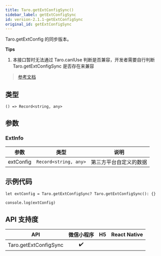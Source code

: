 ```yaml
---
title: Taro.getExtConfigSync()
sidebar_label: getExtConfigSync
id: version-2.1.1-getExtConfigSync
original_id: getExtConfigSync
---
```


Taro.getExtConfig 的同步版本。

**Tips**
1. 本接口暂时无法通过 Taro.canIUse 判断是否兼容，开发者需要自行判断 Taro.getExtConfigSync 是否存在来兼容

> [参考文档](https://developers.weixin.qq.com/miniprogram/dev/api/ext/wx.getExtConfigSync.html)

## 类型

```tsx
() => Record<string, any>
```

## 参数

### ExtInfo

<table>
  <thead>
    <tr>
      <th>参数</th>
      <th>类型</th>
      <th>说明</th>
    </tr>
  </thead>
  <tbody>
    <tr>
      <td>extConfig</td>
      <td><code>Record&lt;string, any&gt;</code></td>
      <td>第三方平台自定义的数据</td>
    </tr>
  </tbody>
</table>

## 示例代码

```tsx
let extConfig = Taro.getExtConfigSync? Taro.getExtConfigSync(): {}

console.log(extConfig)
```

## API 支持度

| API | 微信小程序 | H5 | React Native |
| :---: | :---: | :---: | :---: |
| Taro.getExtConfigSync | ✔️ |  |  |
